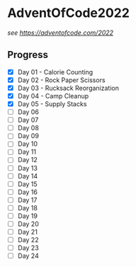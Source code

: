 # AdventOfCode2022

_see https://adventofcode.com/2022_

## Progress

-   [x] Day 01 - Calorie Counting
-   [x] Day 02 - Rock Paper Scissors
-   [x] Day 03 - Rucksack Reorganization
-   [x] Day 04 - Camp Cleanup
-   [x] Day 05 - Supply Stacks
-   [ ] Day 06
-   [ ] Day 07
-   [ ] Day 08
-   [ ] Day 09
-   [ ] Day 10
-   [ ] Day 11
-   [ ] Day 12
-   [ ] Day 13
-   [ ] Day 14
-   [ ] Day 15
-   [ ] Day 16
-   [ ] Day 17
-   [ ] Day 18
-   [ ] Day 19
-   [ ] Day 20
-   [ ] Day 21
-   [ ] Day 22
-   [ ] Day 23
-   [ ] Day 24
